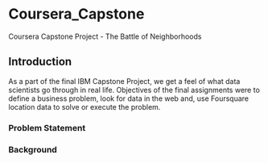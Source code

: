 # Coursera_Capstone
Coursera Capstone Project - The Battle of Neighborhoods
## Introduction
As a part of the final IBM Capstone Project, we get a feel of what data scientists go through in real life. Objectives of the final assignments were to define a business problem, look for data in the web and, use Foursquare location data to solve or execute the problem.
### Problem Statement
### **Background**
